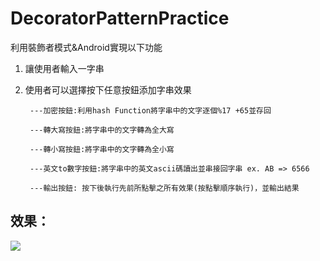 # DecoratorPatternPractice


利用裝飾者模式&Android實現以下功能

1. 讓使用者輸入一字串

2. 使用者可以選擇按下任意按鈕添加字串效果

        ---加密按鈕:利用hash Function將字串中的文字逐個%17 +65並存回

        ---轉大寫按鈕:將字串中的文字轉為全大寫

        ---轉小寫按鈕:將字串中的文字轉為全小寫

        ---英文to數字按鈕:將字串中的英文ascii碼讀出並串接回字串 ex. AB => 6566

        ---輸出按鈕: 按下後執行先前所點擊之所有效果(按點擊順序執行)，並輸出結果

## 效果：
![](https://i.imgur.com/Wi7iOXu.gif)

